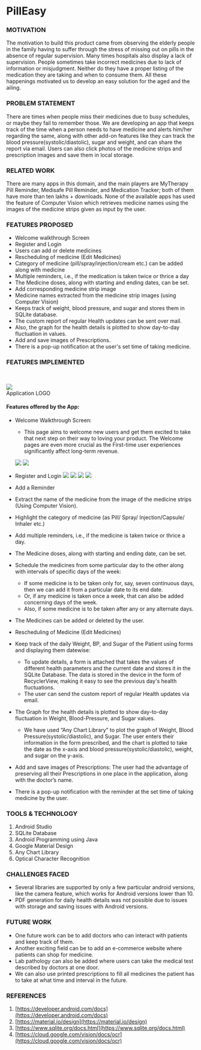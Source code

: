 # PillEasy

### MOTIVATION

The motivation to build this product came from observing the elderly people in the family having to suffer through the stress of missing out on pills in the absence of regular supervision. Many times hospitals also display a lack of supervision. People sometimes take incorrect medicines due to lack of information or misjudgment. Neither do they have a proper listing of the medication they are taking and when to consume them. All these happenings motivated us to develop an easy solution for the aged and the ailing.

### PROBLEM STATEMENT

There are times when people miss their medicines due to busy schedules, or maybe they fail to remember those. We are developing an app that keeps track of the time when a person needs to have medicine and alerts him/her regarding the same, along with other add-on features like they can track the blood pressure(systolic/diastolic), sugar and weight, and can share the report via email. Users can also click photos of the medicine strips and prescription images and save them in local storage.

### RELATED WORK

There are many apps in this domain, and the main players are MyTherapy Pill Reminder, Medisafe Pill Reminder, and Medication Tracker; both of them have more than ten lakhs + downloads. None of the available apps has used the feature of Computer Vision which retrieves medicine names using the images of the medicine strips given as input by the user.

### FEATURES PROPOSED

- Welcome walkthrough Screen
- Register and Login
- Users can add or delete medicines
- Rescheduling of medicine (Edit Medicines)
- Category of medicine (pill/spray/injection/cream etc.) can be added along with medicine
- Multiple reminders, i.e., if the medication is taken twice or thrice a day
- The Medicine doses, along with starting and ending dates, can be set.
- Add corresponding medicine strip image
- Medicine names extracted from the medicine strip images (using Computer Vision)
- Keeps track of weight, blood pressure, and sugar and stores them in SQLite database.
- The custom report of regular Health updates can be sent over mail.
- Also, the graph for the health details is plotted to show day-to-day fluctuation in values.
- Add and save images of Prescriptions.
- There is a pop-up notification at the user's set time of taking medicine.

### FEATURES IMPLEMENTED
<br>

![](PillEasy_App_Images/logo.png)
<br>
Application LOGO

#### Features offered by the App:
- Welcome Walkthrough Screen:
  - This page aims to welcome new users and get them excited to take that next step on their way to loving your product. The Welcome pages are even more crucial as the First-time user experiences significantly affect long-term revenue.
  
  ![](PillEasy_App_Images/walkthrough_1.png)
  ![](PillEasy_App_Images/walkthrough_2.png)
  <br>

- Register and Login
  ![](PillEasy_App_Images/register_1.png)
  ![](PillEasy_App_Images/register_2.png)
  ![](PillEasy_App_Images/login_1.png)
  ![](PillEasy_App_Images/login_2.png)
  <br>

- Add a Reminder

- Extract the name of the medicine from the image of the medicine strips (Using Computer Vision).
- Highlight the category of medicine (as Pill/ Spray/ Injection/Capsule/ Inhaler etc.)
- Add multiple reminders, i.e., if the medicine is taken twice or thrice a day.
- The Medicine doses, along with starting and ending date, can be set.
- Schedule the medicines from some particular day to the other along with intervals of specific days of the week:
  - If some medicine is to be taken only for, say, seven continuous days, then we can add it from a particular date to its end date.
  - Or, if any medicine is taken once a week, that can also be added concerning days of the week.
  - Also, if some medicine is to be taken after any or any alternate days.

- The Medicines can be added or deleted by the user.

- Rescheduling of Medicine (Edit Medicines)

- Keep track of the daily Weight, BP, and Sugar of the Patient using forms and displaying them datewise:
  - To update details, a form is attached that takes the values of different health parameters and the current date and stores it in the SQLite Database. The data is stored in the device in the form of RecyclerView, making it easy to see the previous day's health fluctuations.
  - The user can send the custom report of regular Health updates via email.

- The Graph for the health details is plotted to show day-to-day fluctuation in Weight, Blood-Pressure, and Sugar values.
  - We have used “Any Chart Library” to plot the graph of Weight, Blood Pressure(systolic/diastolic), and Sugar. The user enters their information in the form prescribed, and the chart is plotted to take the date as the x-axis and blood pressure(systolic/diastolic), weight, and sugar on the y-axis.

- Add and save images of Prescriptions: The user had the advantage of preserving all their Prescriptions in one place in the application, along with the doctor’s name.

- There is a pop-up notification with the reminder at the set time of taking medicine by the user.

### TOOLS & TECHNOLOGY

1. Android Studio
2. SQLite Database
3. Android Programming using Java
4. Google Material Design
5. Any Chart Library
6. Optical Character Recognition

### CHALLENGES FACED

- Several libraries are supported by only a few particular android versions, like the camera feature, which works for Android versions lower than 10.
- PDF generation for daily health details was not possible due to issues with storage and saving issues with Android versions.

### FUTURE WORK

- One future work can be to add doctors who can interact with patients and keep track of them.
- Another exciting field can be to add an e-commerce website where patients can shop for medicine.
- Lab pathology can also be added where users can take the medical test described by doctors at one door.
- We can also use printed prescriptions to fill all medicines the patient has to take at what time and interval in the future.

### REFERENCES

1) [https://developer.android.com/docs](https://developer.android.com/docs)
2) [https://material.io/design](https://material.io/design)
3) [https://www.sqlite.org/docs.html](https://www.sqlite.org/docs.html)
4) [https://cloud.google.com/vision/docs/ocr](https://cloud.google.com/vision/docs/ocr)
